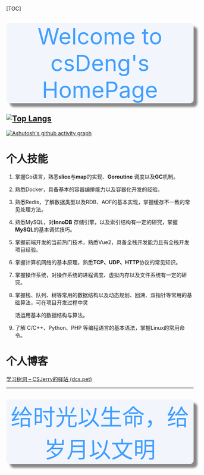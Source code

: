 [TOC]



<div 
style="text-align: center; font-size: 60px; margin-top: 30px; color: #409EFF
;  box-shadow: 10px 10px 5px #888888; border-radius: 10px; background:#F2F6FC">
Welcome to csDeng's HomePage
</div>


<!-- [![Top Langs](https://github-readme-stats.vercel.app/api/top-langs/?username=csDeng&layout=compact&count_private=true&show_icons=true&hide=javascript,html,css)](https://github.com/anuraghazra/github-readme-stats)
 -->

[![Top Langs](https://github-readme-stats.vercel.app/api/top-langs/?username=csDeng&count_private=true&show_icons=true)](https://github.com/anuraghazra/github-readme-stats)
---



[![Ashutosh's github activity graph](https://activity-graph.herokuapp.com/graph?username=csDeng&theme=dracula)](https://github.com/ashutosh00710/github-readme-activity-graph)


# 个人技能

1. 掌握Go语言，熟悉**slice**与**map**的实现、**Goroutine** 调度以及**GC**机制。 

2. 熟悉Docker，具备基本的容器编排能力以及容器化开发的经验。 

3. 熟悉Redis，了解数据类型以及RDB、AOF的基本实现，掌握缓存不一致的常见处理方法。 

4. 熟悉MySQL，对**InnoDB** 存储引擎，以及索引结构有一定的研究，掌握**MySQL**的基本调优技巧。 

5. 掌握前端开发的当前热门技术，熟悉Vue2，具备全栈开发能力且有全栈开发项目经验。 

6. 掌握计算机网络的基本原理，熟悉**TCP、UDP、HTTP**协议的常见知识。 

7. 掌握操作系统，对操作系统的进程调度、虚拟内存以及文件系统有一定的研究。 

8. 掌握栈、队列、树等常用的数据结构以及动态规划、回溯、双指针等常用的基础算法，可在项目开发过程中灵 

   活运用基本的数据结构与算法。 

9. 了解 C/C++、Python、PHP 等编程语言的基本语法，掌握Linux的常用命令。 



# 个人博客

[学习树洞 – CSJerry的驿站 (dcs.pet)](https://dcs.pet/)



---



<div 
style="text-align: center; font-size: 60px; margin-top: 30px; color: #409EFF
;  box-shadow: 10px 10px 5px #888888; border-radius: 10px; background:#F2F6FC">
给时光以生命，给岁月以文明
</div>




